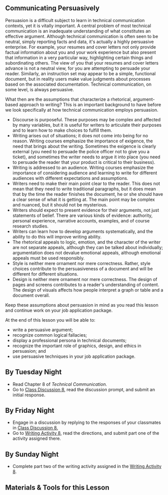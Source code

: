 ## Communicating Persuasively

Persuasion is a difficult subject to learn in technical communication contexts, yet it is vitally important. A central problem of most technical communication is an inadequate understanding of what constitutes an effective argument. Although technical communication is often seen to be neutral, simply reporting facts and data, it's actually a highly persuasive enterprise. For example, your resumes and cover letters not only provide factual information about you and your work experience but also present that information in a very particular way, highlighting certain things and subordinating others. The view of you that your resumes and cover letters advance is not a neutral view, for you are attempting to persuade your reader. Similarly, an instruction set may appear to be a simple, functional document, but in reality users make value judgments about processes based on the associated documentation. Technical communication, on some level, is always persuasive.

What then are the assumptions that characterize a rhetorical, argument-based approach to writing? This is an important background to have before we look specifically at how technical communication employs persuasion.

* Discourse is purposeful. These purposes may be complex and affected by many variables, but it is useful for writers to articulate their purposes and to learn how to make choices to fulfill them.
* Writing arises out of situations; it does not come into being for no reason. Writing courses emphasize the importance of exigence, the need that brings about the writing. Sometimes the exigence is clearly external (you need to persuade the police officer not to give you a ticket), and sometimes the writer needs to argue it into place (you need to persuade the reader that your product is critical to their business).
* Writing is addressed to an audience. Writing courses emphasize the importance of considering audience and learning to write for different audiences with different expectations and assumptions.
* Writers need to make their main point clear to the reader.  This does not mean that they need to write traditional paragraphs, but it does mean that by the time the reader finishes the document, he or she should have a clear sense of what it is getting at. The main point may be complex and nuanced, but it should not be mysterious.
* Writers should expect to present evidence for their arguments, not just statements of belief. There are various kinds of evidence: authority, personal experience, narrative accounts, examples, and of course research studies.
* Writers can learn how to develop arguments systematically, and the ability to do this will improve writing ability.
* The rhetorical appeals to logic, emotion, and the character of the writer are not separate appeals, although they can be talked about individually; argumentation does not devalue emotional appeals, although emotional appeals must be used responsibly.
* Style is neither mere ornament nor mere correctness. Rather, style choices contribute to the persuasiveness of a document and will be different for different situations.
* Design is neither mere ornament nor mere correctness. The design of pages and screens contributes to a reader's understanding of content. The design of visuals affects how people interpret a graph or table and a document overall.

Keep these assumptions about persuasion in mind as you read this lesson and continue work on your job application package.

At the end of this lesson you will be able to:

* write a persuasive argument;
* recognize common logical fallacies;
* display a professional persona in technical documents;
* recognize the important role of graphics, design, and ethics in persuasion; and
* use persuasive techniques in your job application package.

## By Tuesday Night

* Read Chapter 8 of _Technical Communication._
* Go to [Class Discussion 8][CD8], read the discussion prompt, and submit an initial response.

## By Friday Night

* Engage in a discussion by replying to the responses of your classmates in [Class Discussion 8.][CD8]
* Go to [Writing Activity 8][WA8], read the directions, and submit part one of the activity assigned there.

## By Sunday Night

* Complete part two of the writing activity assigned in the [Writing Activity 8][WA8].

## Materials & Tools for this Lesson

[CD8]: /section/content/default.asp?WCI=Goto&WCU=CRSCNT&MATCH=Class+Discussion+8
[WA8]: /section/content/default.asp?WCI=Goto&WCU=CRSCNT&MATCH=Writing+Activity+8

